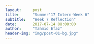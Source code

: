 ```yaml
---
layout:     post
title:      "Summer'17 Intern-Week 6"
subtitle:   "Week 7 Reflection"
date:       2017-07-14 08:00:00
author:     "Tahmid Efaz"
header-img: "img/post-01-bg.jpg"
---
```

